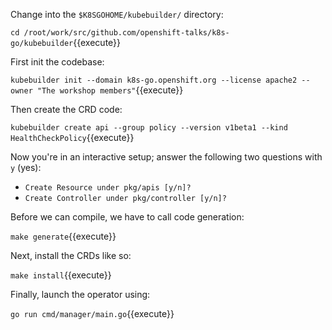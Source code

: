 Change into the `$K8SGOHOME/kubebuilder/` directory:

`cd /root/work/src/github.com/openshift-talks/k8s-go/kubebuilder`{{execute}}

First init the codebase:

`kubebuilder init --domain k8s-go.openshift.org --license apache2 --owner "The workshop members"`{{execute}}

Then create the CRD code:

`kubebuilder create api --group policy --version v1beta1 --kind HealthCheckPolicy`{{execute}}

Now you're in an interactive setup; answer the following two questions with `y` (yes):

- `Create Resource under pkg/apis [y/n]?`
- `Create Controller under pkg/controller [y/n]?`

Before we can compile, we have to call code generation:

`make generate`{{execute}}

Next, install the CRDs like so:

`make install`{{execute}}

Finally, launch the operator using:

`go run cmd/manager/main.go`{{execute}}
